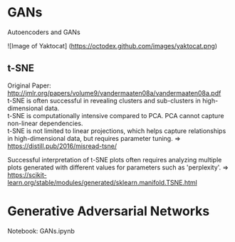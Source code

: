 # GANs
Autoencoders and GANs
 
![Image of Yaktocat]
(https://octodex.github.com/images/yaktocat.png)

## t-SNE
Original Paper: http://jmlr.org/papers/volume9/vandermaaten08a/vandermaaten08a.pdf <br>
t-SNE is often successful in revealing clusters and sub-clusters in high-dimensional data. <br>
t-SNE is computationally intensive compared to PCA. PCA cannot capture non-linear dependencies.<br>
t-SNE is not limited to linear projections, which helps capture relationships in high-dimensional data, but requires parameter tuning. => https://distill.pub/2016/misread-tsne/ <br>

Successful interpretation of t-SNE plots often requires analyzing multiple plots generated with different values for parameters such as 'perplexity'. => https://scikit-learn.org/stable/modules/generated/sklearn.manifold.TSNE.html

# Generative Adversarial Networks

Notebook: GANs.ipynb
